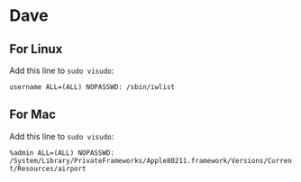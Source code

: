# Dave

## For Linux

Add this line to `sudo visudo`:

`username ALL=(ALL) NOPASSWD: /sbin/iwlist`

## For Mac

Add this line to `sudo visudo`:

`%admin ALL=(ALL) NOPASSWD: /System/Library/PrivateFrameworks/Apple80211.framework/Versions/Current/Resources/airport`
